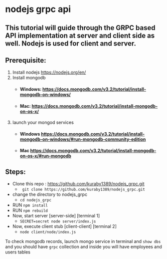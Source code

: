 # nodejs grpc api

## This tutorial will guide through the GRPC based API implementation at server and client side as well. Nodejs is used for client and server.


## Prerequisite:
1. Install nodejs https://nodejs.org/en/
2. Install mongodb
   - #### Windows: https://docs.mongodb.com/v3.2/tutorial/install-mongodb-on-windows/
   - #### Mac: https://docs.mongodb.com/v3.2/tutorial/install-mongodb-on-os-x/
3. launch your mongod services 
   - #### Windows https://docs.mongodb.com/v3.2/tutorial/install-mongodb-on-windows/#run-mongodb-community-edition
   - #### Mac https://docs.mongodb.com/v3.2/tutorial/install-mongodb-on-os-x/#run-mongodb


## Steps: 
* Clone this repo : https://github.com/kuraby1389/nodejs_grpc.git
  * ``` git clone https://github.com/kuraby1389/nodejs_grpc.git```
* change the directory to nodejs_grpc
  * ``` cd nodejs_grpc ```
* RUN ```npm install```
* RUN ```npm rebuild```
* Now, start server [server-side] [terminal 1]
  * ```SECRET=secret node server/index.js```
* Now, execute client stub [client-client] [terminal 2]
  * ``` node client/node/index.js ```
  
To check mongodb records, launch mongo service in terminal and `show dbs` and you should have `grpc` collection and inside you will have employees and users tables
